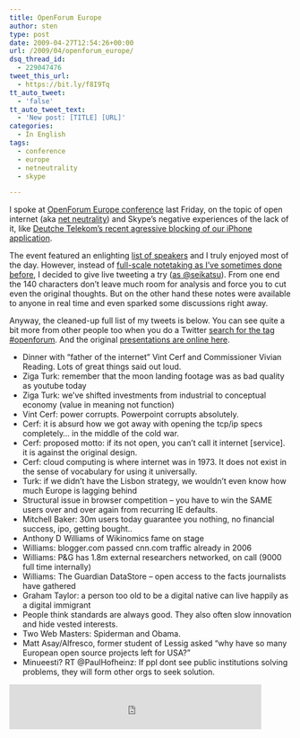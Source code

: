 ```yaml
---
title: OpenForum Europe
author: sten
type: post
date: 2009-04-27T12:54:26+00:00
url: /2009/04/openforum_europe/
dsq_thread_id:
  - 229047476
tweet_this_url:
  - https://bit.ly/f8I9Tq
tt_auto_tweet:
  - 'false'
tt_auto_tweet_text:
  - 'New post: [TITLE] [URL]'
categories:
  - In English
tags:
  - conference
  - europe
  - netneutrality
  - skype

---
```

I spoke at [OpenForum Europe conference][1] last Friday, on the topic of open internet (aka [net neutrality][2]) and Skype&#8217;s negative experiences of the lack of it, like [Deutche Telekom&#8217;s recent agressive blocking of our iPhone application][3].

The event featured an enlighting [list of speakers][4] and I truly enjoyed most of the day. However, instead of [full-scale notetaking as I&#8217;ve sometimes done before][5], I decided to give live tweeting a try ([as @seikatsu][6]). From one end the 140 characters don&#8217;t leave much room for analysis and force you to cut even the original thoughts. But on the other hand these notes were available to anyone in real time and even sparked some discussions right away.

Anyway, the cleaned-up full list of my tweets is below. You can see quite a bit more from other people too when you do a Twitter [search for the tag #openforum][7]. And the original [presentations are online here][8].

  * Dinner with &#8220;father of the internet&#8221; Vint Cerf and Commissioner Vivian Reading. Lots of great things said out loud. 
  * Ziga Turk: remember that the moon landing footage was as bad quality as youtube today 
  * Ziga Turk: we&#8217;ve shifted investments from industrial to conceptual economy (value in meaning not function) 
  * Vint Cerf: power corrupts. Powerpoint corrupts absolutely. 
  * Cerf: it is absurd how we got away with opening the tcp/ip specs completely&#8230; in the middle of the cold war. 
  * Cerf: proposed motto: if its not open, you can&#8217;t call it internet [service]. it is against the original design. 
  * Cerf: cloud computing is where internet was in 1973. It does not exist in the sense of vocabulary for using it universally. 
  * Turk: if we didn&#8217;t have the Lisbon strategy, we wouldn&#8217;t even know how much Europe is lagging behind 
  * Structural issue in browser competition &#8211; you have to win the SAME users over and over again from recurring IE defaults. 
  * Mitchell Baker: 30m users today guarantee you nothing, no financial success, ipo, getting bought.. 
  * Anthony D Williams of Wikinomics fame on stage 
  * Williams: blogger.com passed cnn.com traffic already in 2006 
  * Williams: P&G has 1.8m external researchers networked, on call (9000 full time internally) 
  * Williams: The Guardian DataStore &#8211; open access to the facts journalists have gathered 
  * Graham Taylor: a person too old to be a digital native can live happily as a digital immigrant 
  * People think standards are always good. They also often slow innovation and hide vested interests. 
  * Two Web Masters: Spiderman and Obama. 
  * Matt Asay/Alfresco, former student of Lessig asked &#8220;why have so many European open source projects left for USA?&#8221; 
  * Minueesti? RT @PaulHofheinz: If ppl dont see public institutions solving problems, they will form other orgs to seek solution. 

<iframe src="http://www.facebook.com/plugins/like.php?href=http%3A%2F%2Fsten.tamkivi.com%2F2009%2F04%2Fopenforum_europe%2F&layout=standard&show_faces=true&width=450&action=like&colorscheme=light&height=80" scrolling="no" frameborder="0" style="border:none; overflow:hidden; width:450px; height:80px;" allowTransparency="true"></iframe>

 [1]: http://openforumeurope.org/summit2009/
 [2]: http://en.wikipedia.org/wiki/Network_neutrality
 [3]: http://share.skype.com/sites/en/2009/04/is_deutsche_telekom_playing_an.html
 [4]: http://openforumeurope.org/summit2009/speakers
 [5]: http://sten.tamkivi.com/mt-search.cgi?blog_id=1&tag=conference&limit=20
 [6]: http://twitter.com/seikatsu
 [7]: http://search.twitter.com/search?q=%23openforum
 [8]: http://openforumeurope.org/summit2009/presentations